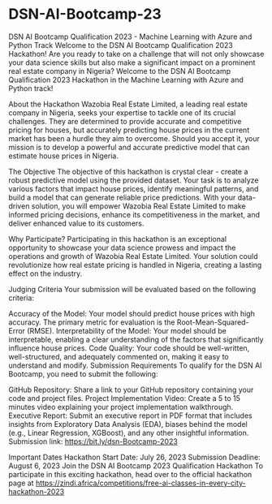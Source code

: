 # DSN-AI-Bootcamp-23

DSN AI Bootcamp Qualification 2023 - Machine Learning with Azure and Python Track
Welcome to the DSN AI Bootcamp Qualification 2023 Hackathon!
Are you ready to take on a challenge that will not only showcase your data science skills but also make a significant impact on a prominent real estate company in Nigeria? Welcome to the DSN AI Bootcamp Qualification 2023 Hackathon in the Machine Learning with Azure and Python track!

About the Hackathon
Wazobia Real Estate Limited, a leading real estate company in Nigeria, seeks your expertise to tackle one of its crucial challenges. They are determined to provide accurate and competitive pricing for houses, but accurately predicting house prices in the current market has been a hurdle they aim to overcome. Should you accept it, your mission is to develop a powerful and accurate predictive model that can estimate house prices in Nigeria.

The Objective
The objective of this hackathon is crystal clear - create a robust predictive model using the provided dataset. Your task is to analyze various factors that impact house prices, identify meaningful patterns, and build a model that can generate reliable price predictions. With your data-driven solution, you will empower Wazobia Real Estate Limited to make informed pricing decisions, enhance its competitiveness in the market, and deliver enhanced value to its customers.

Why Participate?
Participating in this hackathon is an exceptional opportunity to showcase your data science prowess and impact the operations and growth of Wazobia Real Estate Limited. Your solution could revolutionize how real estate pricing is handled in Nigeria, creating a lasting effect on the industry.

Judging Criteria
Your submission will be evaluated based on the following criteria:

Accuracy of the Model: Your model should predict house prices with high accuracy. The primary metric for evaluation is the Root-Mean-Squared-Error (RMSE).
Interpretability of the Model: Your model should be interpretable, enabling a clear understanding of the factors that significantly influence house prices.
Code Quality: Your code should be well-written, well-structured, and adequately commented on, making it easy to understand and modify.
Submission Requirements
To qualify for the DSN AI Bootcamp, you need to submit the following:

GitHub Repository: Share a link to your GitHub repository containing your code and project files.
Project Implementation Video: Create a 5 to 15 minutes video explaining your project implementation walkthrough.
Executive Report: Submit an executive report in PDF format that includes insights from Exploratory Data Analysis (EDA), biases behind the model (e.g., Linear Regression, XGBoost), and any other insightful information.
Submission link: https://bit.ly/dsn-Bootcamp-2023

Important Dates
Hackathon Start Date: July 26, 2023
Submission Deadline: August 6, 2023
Join the DSN AI Bootcamp 2023 Qualification Hackathon
To participate in this exciting hackathon, head over to the official hackathon page at https://zindi.africa/competitions/free-ai-classes-in-every-city-hackathon-2023
